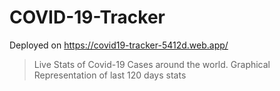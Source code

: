 # COVID-19-Tracker
Deployed on https://covid19-tracker-5412d.web.app/
  > Live Stats of Covid-19 Cases around the world.
  > Graphical Representation of last 120 days stats 
